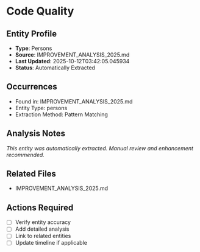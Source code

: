 # Code Quality

## Entity Profile
- **Type**: Persons
- **Source**: IMPROVEMENT_ANALYSIS_2025.md
- **Last Updated**: 2025-10-12T03:42:05.045934
- **Status**: Automatically Extracted

## Occurrences
- Found in: IMPROVEMENT_ANALYSIS_2025.md
- Entity Type: persons
- Extraction Method: Pattern Matching

## Analysis Notes
*This entity was automatically extracted. Manual review and enhancement recommended.*

## Related Files
- IMPROVEMENT_ANALYSIS_2025.md

## Actions Required
- [ ] Verify entity accuracy
- [ ] Add detailed analysis
- [ ] Link to related entities
- [ ] Update timeline if applicable
